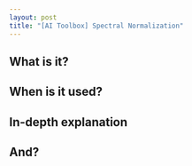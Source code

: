 ```yaml
---
layout: post
title: "[AI Toolbox] Spectral Normalization"
---
```


## What is it?

## When is it used?

## In-depth explanation

## And?
